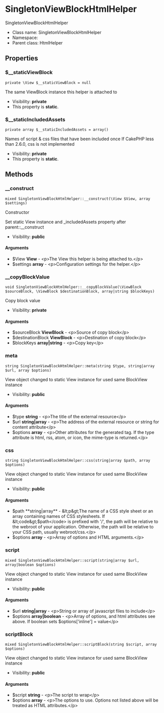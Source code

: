 SingletonViewBlockHtmlHelper
===============

SingletonViewBlockHtmlHelper




* Class name: SingletonViewBlockHtmlHelper
* Namespace: 
* Parent class: HtmlHelper





Properties
----------


### $__staticViewBlock

    private \View $__staticViewBlock = null

The same ViewBlock instance this helper is attached to



* Visibility: **private**
* This property is **static**.


### $__staticIncludedAssets

    private array $__staticIncludedAssets = array()

Names of script & css files that have been included once
If CakePHP less than 2.6.0, css is not implemented



* Visibility: **private**
* This property is **static**.


Methods
-------


### __construct

    mixed SingletonViewBlockHtmlHelper::__construct(\View $View, array $settings)

Constructor

Set static View instance and _includedAssets property after parent::__construct

* Visibility: **public**


#### Arguments
* $View **View** - &lt;p&gt;The View this helper is being attached to.&lt;/p&gt;
* $settings **array** - &lt;p&gt;Configuration settings for the helper.&lt;/p&gt;



### __copyBlockValue

    void SingletonViewBlockHtmlHelper::__copyBlockValue(\ViewBlock $sourceBlock, \ViewBlock $destinationBlock, array|string $blockKeys)

Copy block value



* Visibility: **private**


#### Arguments
* $sourceBlock **ViewBlock** - &lt;p&gt;Source of copy block&lt;/p&gt;
* $destinationBlock **ViewBlock** - &lt;p&gt;Destination of copy block&lt;/p&gt;
* $blockKeys **array|string** - &lt;p&gt;Copy key&lt;/p&gt;



### meta

    string SingletonViewBlockHtmlHelper::meta(string $type, string|array $url, array $options)

View object changed to static View instance for used same BlockView instance



* Visibility: **public**


#### Arguments
* $type **string** - &lt;p&gt;The title of the external resource&lt;/p&gt;
* $url **string|array** - &lt;p&gt;The address of the external resource or string for content attribute&lt;/p&gt;
* $options **array** - &lt;p&gt;Other attributes for the generated tag. If the type attribute is html,
rss, atom, or icon, the mime-type is returned.&lt;/p&gt;



### css

    string SingletonViewBlockHtmlHelper::css(string|array $path, array $options)

View object changed to static View instance for used same BlockView instance



* Visibility: **public**


#### Arguments
* $path **string|array** - &lt;p&gt;The name of a CSS style sheet or an array containing names of
CSS stylesheets. If &lt;code&gt;$path&lt;/code&gt; is prefixed with &#039;/&#039;, the path will be relative to the webroot
of your application. Otherwise, the path will be relative to your CSS path, usually webroot/css.&lt;/p&gt;
* $options **array** - &lt;p&gt;Array of options and HTML arguments.&lt;/p&gt;



### script

    mixed SingletonViewBlockHtmlHelper::script(string|array $url, array|boolean $options)

View object changed to static View instance for used same BlockView instance



* Visibility: **public**


#### Arguments
* $url **string|array** - &lt;p&gt;String or array of javascript files to include&lt;/p&gt;
* $options **array|boolean** - &lt;p&gt;Array of options, and html attributes see above. If boolean sets $options[&#039;inline&#039;] = value&lt;/p&gt;



### scriptBlock

    mixed SingletonViewBlockHtmlHelper::scriptBlock(string $script, array $options)

View object changed to static View instance for used same BlockView instance



* Visibility: **public**


#### Arguments
* $script **string** - &lt;p&gt;The script to wrap&lt;/p&gt;
* $options **array** - &lt;p&gt;The options to use. Options not listed above will be
   treated as HTML attributes.&lt;/p&gt;


